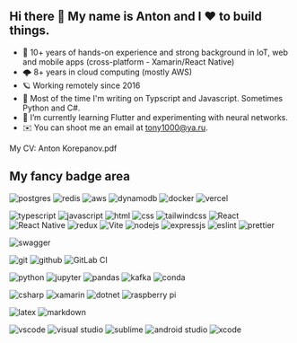 ## Hi there 👋 My name is Anton and I ❤️ to build things.

- 📱 10+ years of hands-on experience and strong background in IoT, web and mobile apps (cross-platform - Xamarin/React Native)
- 🌩️ 8+ years in cloud computing (mostly AWS)
- 🪐 Working remotely since 2016
- 🤖 Most of the time I'm writing on Typscript and Javascript. Sometimes Python and C#.
- 🌱 I’m currently learning Flutter and experimenting with neural networks. 
- ✉️ You can shoot me an email at tony1000@ya.ru.

My CV: Anton Korepanov.pdf

## My fancy badge area

![postgres](https://img.shields.io/badge/postgres-%23316192.svg?&style=for-the-badge&logo=postgresql&logoColor=white) ![redis](https://img.shields.io/badge/redis%20-%23CC0000.svg?&style=for-the-badge&logo=redis&logoColor=white) ![aws](https://img.shields.io/badge/Amazon_AWS-232F3E?style=for-the-badge&logo=amazon-aws&logoColor=white) ![dynamodb](https://img.shields.io/badge/Amazon%20DynamoDB-4053D6?style=for-the-badge&logo=Amazon%20DynamoDB&logoColor=white) ![docker](https://img.shields.io/badge/docker-%232496ED.svg?&style=for-the-badge&logo=docker&logoColor=white) ![vercel](https://img.shields.io/badge/Vercel-000000?style=for-the-badge&logo=vercel&logoColor=white) 

 ![typescript](https://img.shields.io/badge/TypeScript-007ACC?style=for-the-badge&logo=typescript&logoColor=white) ![javascript](https://img.shields.io/badge/javascript%20-%23323330.svg?&style=for-the-badge&logo=javascript&logoColor=%23F7DF1E) ![html](https://img.shields.io/badge/html%20-%23E34F26.svg?&style=for-the-badge&logo=html5&logoColor=white) ![css](https://img.shields.io/badge/css%20-%231572B6.svg?&style=for-the-badge&logo=css3&logoColor=white) ![tailwindcss](https://img.shields.io/badge/Tailwind_CSS-38B2AC?style=for-the-badge&logo=tailwind-css&logoColor=white) ![React](https://img.shields.io/badge/react-%2320232a.svg?style=for-the-badge&logo=react&logoColor=%2361DAFB) ![React Native](https://img.shields.io/badge/React_Native-20232A?style=for-the-badge&logo=react&logoColor=61DAFB) ![redux](https://img.shields.io/badge/Redux-593D88?style=for-the-badge&logo=redux&logoColor=white) ![Vite](https://img.shields.io/badge/vite-%23646CFF.svg?style=for-the-badge&logo=vite&logoColor=white) ![nodejs](https://img.shields.io/badge/Node.js-43853D?style=for-the-badge&logo=node.js&logoColor=white) ![expressjs](https://img.shields.io/badge/Express.js-404D59?style=for-the-badge) ![eslint](https://img.shields.io/badge/eslint-3A33D1?style=for-the-badge&logo=eslint&logoColor=white) ![prettier](https://img.shields.io/badge/prettier-1A2C34?style=for-the-badge&logo=prettier&logoColor=F7BA3E)

 ![swagger](https://img.shields.io/badge/swagger-%2385EA2D.svg?&style=for-the-badge&logo=swagger&logoColor=black)  
 
 ![git](https://img.shields.io/badge/git%20-%23F05033.svg?&style=for-the-badge&logo=git&logoColor=white) ![github](https://img.shields.io/badge/github%20actions%20-%232671E5.svg?&style=for-the-badge&logo=github%20actions&logoColor=white) 
 ![GitLab CI](https://img.shields.io/badge/gitlab%20ci-%23181717.svg?style=for-the-badge&logo=gitlab&logoColor=white) 
 
![python](https://img.shields.io/badge/python%20-%2314354C.svg?&style=for-the-badge&logo=python&logoColor=white)  ![jupyter](https://img.shields.io/badge/Jupyter%20-%23F37626.svg?&style=for-the-badge&logo=Jupyter&logoColor=white) ![pandas](https://img.shields.io/badge/pandas%20-%23150458.svg?&style=for-the-badge&logo=pandas&logoColor=white) ![kafka](https://img.shields.io/badge/kafka%20-%23000000.svg?&style=for-the-badge&logo=apache%20kafka&logoColor=white) ![conda](https://img.shields.io/badge/conda%20-%2342B029.svg?&style=for-the-badge&logo=anaconda&logoColor=white)  

![csharp](https://img.shields.io/badge/C%23-239120?style=for-the-badge&logo=c-sharp&logoColor=white) ![xamarin](https://img.shields.io/badge/Xamarin-3498DB?style=for-the-badge&logo=xamarin&logoColor=white) ![dotnet](https://img.shields.io/badge/.NET-5C2D91?style=for-the-badge&logo=.net&logoColor=white)
![raspberry pi](https://img.shields.io/badge/RASPBERRY%20PI-%23C51A4A.svg?&style=for-the-badge&logo=raspberry%20pi&logoColor=white) 


![latex](https://img.shields.io/badge/latex-000000.svg?&style=for-the-badge&logo=actigraph&logoColor=white) ![markdown](https://img.shields.io/badge/Markdown-000000?style=for-the-badge&logo=markdown&logoColor=white)

![vscode](https://img.shields.io/badge/Visual_Studio_Code-0078D4?style=for-the-badge&logo=visual%20studio%20code&logoColor=white) ![visual studio](https://img.shields.io/badge/Visual_Studio-5C2D91?style=for-the-badge&logo=visual%20studio&logoColor=white) ![sublime](https://img.shields.io/badge/sublime_text-%23575757.svg?&style=for-the-badge&logo=sublime-text&logoColor=important) ![android studio](https://img.shields.io/badge/Android_Studio-3DDC84?style=for-the-badge&logo=android-studio&logoColor=white) ![xcode](https://img.shields.io/badge/Xcode-007ACC?style=for-the-badge&logo=Xcode&logoColor=white)




<!--
**ampersd/ampersd** is a ✨ _special_ ✨ repository because its `README.md` (this file) appears on your GitHub profile.

Here are some ideas to get you started:

- 🔭 I’m currently working on ...
- 🌱 I’m currently learning Flutter and ML. 
- 👯 I’m looking to collaborate on ...
- 🤔 I’m looking for help with ...
- 💬 Ask me about ...
- 📫 How to reach me: ...
- 😄 Pronouns: ...
- ⚡ Fun fact: ...
-->

